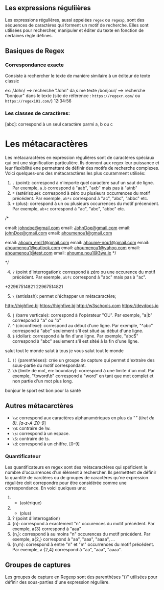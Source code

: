 ## Les expressions réguliières
 
 Les expressions régulières, aussi appelées `regex` ou `regexp`, sont des séquences de caractères qui forment un motif de recherche. Elles sont utilisées pour rechercher, manipuler et éditer du texte en fonction de certaines règle défines.

## Basiques de Regex

### Correspondance exacte

Consiste à rechercher le texte de manière similaire à un éditeur de texte classic

ex: /John/ ==> recherche "John" da,s me texte
    /bonjour/ ==> recherche "bonjour" dans le texte (site de référence : `https://regexr.com/` ou `https://regex101.com/`)
    12:34:56

### Les classes de caractères:

[abc]: correspond à un seul caractère parmi a, b ou c
[^abc]: correspond à un caractère sauf a, b ou c 
[a-z]: correspond à l'ensemble des caractères allant de a à z (minuscule)
[0-9]: correspond à tous les chiffres de 0 à 9

# Les métacaractères 

Les métacaractères en expression régulières sont de caractères spéciaux qui ont une signification particulière. Ils donnent aux regex leur puissance et leur flexibilité ene permettant de définir des motifs de recherche complexes. Voici quelques-uns des métacaractères les plus couramment utilisés:

1. `.` (point): correspond à n'importe quel caractère sauf un saut de ligne. Par exemple, `a.b` correspond à "aab", "axb" mais pas à "a\nb"
2. `*` (astérisque): correspond à zéro ou plusieurs occurrences du motif précédent. Par exemple, `ab*c` correspond à "ac", "abc", "abbc" etc.
3. `+` (plus): correspond à un ou plusieurs occurrences du motif précendent. Par exemple, `ab+c` correspond à "ac", "abc", "abbc" etc.
<!-- Mon addresse mail est : abc@gmail.com
johndoe@gmail.com -->

/*
 <!-- [a-zA-Z]+@gmail.com  pour selectionner les trois premiers mail-->
 <!-- [a-zA-Z0-9]+@gmail.com pour sélectionner les quatres premiers mail -->
  email: johndoe@gmail.com
  email: JohnDoe@gmail.com
  email: johnDoe@gmail.com
  email: ahoumenou1@gmail.com 
  <!-- [a-zA-Z0-9-_]+@gmail.com -->
  email: ahoum_emil1@gmail.com 
  email: ahoume-nou1@gmail.com 
  email: ahoumenou1@outlook.com
  email: ahoumenou1@yahoo.com 
  email: ahoumenou1@test.com 
  email: ahoume.nou1@3wa.io */
  <!-- [a-zA-Z0-9-_.]+@[0-9a-zA-Z]+\.[a-z]+ pour tout sélectionner  -->*/

4. `?` (point d'interrogation): correspond à zéro ou une occurence du motif précédent. Par exemple, `ab?c` correspond à "abc" mais pas à "ac".
<!-- \+?[0-9]+ pour sélectionner les deux numéro. Le ? veut dire que c'est optionnel -->
+22967514821
22967514821

5. `\` (antislash): permet d'échapper un métacaractère;

http://highfive.bj
https://highfive.bj
http://w3schools.com
https://devdocs.io

6. `|` (barre verticale): correspond à l'opérateur "OU". Par exemple, "a|b" correspond à "a" ou "b"
7. `^` (circonflexe): correspond au début d'une ligne. Par exemple, "^abc" correspond à "abc" seulement s'il est situé au début d'une ligne.
8. `$` (dollar): correspond à la fin d'une ligne. Par exemple, "abc$" correspond à "abc" seulement s'il est sitèé à la fin d'une ligne.
<!-- ^salut.+monde$ pour sélectionner salut tout le monde -->
salut tout le monde
salut à tous
je vous salut tout le monde

1. `()` (parenthèses): crée un groupe de capture qui permet d'extraire des sous-partie du motif correspondant.
2.  `\b` (limite de mot, en: boundary): correspond à une limite d'un mot. Par exemple, "\bword\b" correspond à "word" en tant que mot complet et non partie d'un mot plus long.
    <!-- \bbon\b pour selectionner seulement bon et non bon qui se trouve aussi dans un autre mot -->
bonjour
le sport est bon pour la santé

## Autres métacarctères
- `\w`: correspond aux caractères alphanumériques en plus du "_" (tiret de 8). [a-z-A-Z0-9_]
- `\W`: contraire de \w. 
- `\s`: correspond à un espace.
- `\S`: contraire de \s.
- `\d`: correspond à un chiffre. [0-9]


### Quantificateur

Les quantificateurs en regex sont des métacaractères qui spéficient le nombre d'occurrences d'un élément à rechercher. Ils permettent de définir la quantité de carctères ou de groupes de caractères qu'ne expression régulière doit correpondre pour être considérée comme une correspondance. En voici quelques uns:
1. * (astérique)
2. + (plus)
3. ? (point d'interrogation)
4. {n}: correspond à exactement "n" occurences du motif précédent. Par exemple, a{3} correspond à "aaa"
5. {n,}: correspond à au moins "n" occurences du motif précédent. Par exemple, a{2,} correspond à "aa", "aaa", "aaaa", ... 
6. {n,m}: correspond à entre "n" et "m" occurrences du motif précédent. Par exemple, a {2,4} correspond à "aa", "aaa", "aaaa".

## Groupes de captures

Les groupes de capture en Regexp sont des parenthèses "()" utilisées pour définir des sous-parties d'une expression régulière.